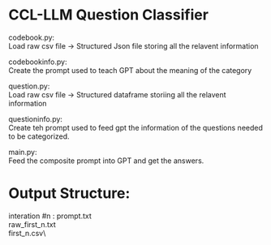 # CCL-LLM Question Classifier

codebook.py: \
Load raw csv file -> Structured Json file storing all the relavent information

codebookinfo.py: \
Create the prompt used to teach GPT about the meaning of the category

question.py: \
Load raw csv file -> Structured dataframe storiing all the relavent information

questioninfo.py: \
Create teh prompt used to feed gpt the information of the questions needed to be categorized.

main.py: \
Feed the composite prompt into GPT and get the answers.

# Output Structure:

interation #n : prompt.txt\
                raw_first_n.txt\
                first_n.csv\
